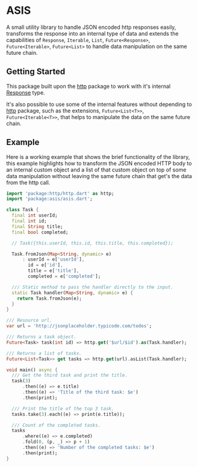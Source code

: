 # ASIS

A small utility library to handle JSON encoded http responses easily, transforms the response into an internal type of data and extends the capabilities of `Response`, `Iterable`, `List`, `Future<Response>`, `Future<Iterable>`, `Future<List>` to handle data manipulation on the same future chain.

## Getting Started

This package built upon the [http](https://pub.dev/packages/http) package to work with it's internal [Response](https://pub.dev/documentation/http/latest/http/Response-class.html) type.

It's also possible to use some of the internal features without depending to [http](https://pub.dev/packages/http) package, such as the extensions, `Future<List<T>>`, `Future<Iterable<T>>`,  that helps to manipulate the data on the same future chain.

## Example
Here is a working example that shows the brief functionality of the library, this example highlights how to transform the JSON encoded HTTP body to an internal custom object and a list of that custom object on top of some data manipulation without leaving the same future chain that get's the data from the http call.

```dart
import 'package:http/http.dart' as http;
import 'package:asis/asis.dart';

class Task {
  final int userId;
  final int id;
  final String title;
  final bool completed;

  // Task({this.userId, this.id, this.title, this.completed});

  Task.fromJson(Map<String, dynamic> e)
      : userId = e['userId'],
        id = e['id'],
        title = e['title'],
        completed = e['completed'];

  /// Static method to pass the handler directly to the input.
  static Task handler(Map<String, dynamic> e) {
    return Task.fromJson(e);
  }
}

/// Resource url.
var url = 'http://jsonplaceholder.typicode.com/todos';

/// Returns a task object.
Future<Task> task(int id) => http.get('$url/$id').as(Task.handler);

/// Returns a list of tasks.
Future<List<Task>> get tasks => http.get(url).asList(Task.handler);

void main() async {
  /// Get the third task and print the title.
  task(3)
      .then((e) => e.title)
      .then((e) => 'Title of the third task: $e')
      .then(print);

  /// Print the title of the top 3 task.
  tasks.take(3).each((e) => print(e.title));

  /// Count of the completed tasks.
  tasks
      .where((e) => e.completed)
      .fold(0, (p, _) => p + 1)
      .then((e) => 'Number of the completed tasks: $e')
      .then(print);
}
```
